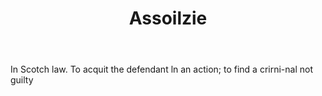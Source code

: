 ---
title: Assoilzie
permalink: "/definitions/assoilzie.html"
body: In Scotch law. To acquit the defendant ln an action; to find a crirni-nal not
  guilty
published_at: '2018-07-07'
layout: post
---